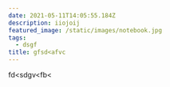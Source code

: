 ```yaml
---
date: 2021-05-11T14:05:55.184Z
description: iiojoij
featured_image: /static/images/notebook.jpg
tags:
  - dsgf
title: gfsd<afvc
---
```

fd<sdgv<fb<